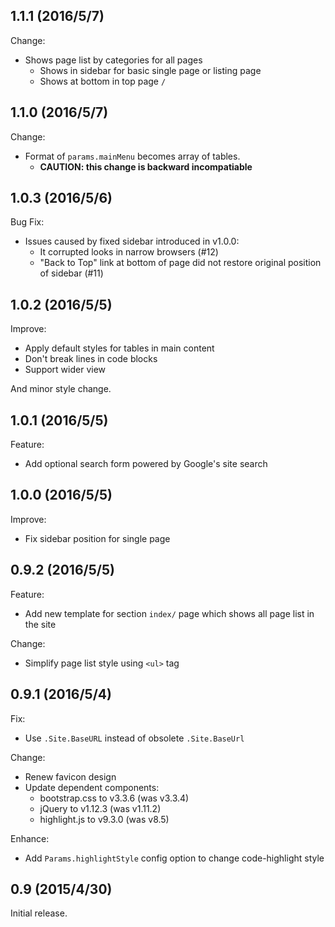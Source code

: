 ## 1.1.1 (2016/5/7)

Change:

- Shows page list by categories for all pages
  - Shows in sidebar for basic single page or listing page
  - Shows at bottom in top page `/`

## 1.1.0 (2016/5/7)

Change:

- Format of `params.mainMenu` becomes array of tables.
  - **CAUTION: this change is backward incompatiable**

## 1.0.3 (2016/5/6)

Bug Fix:

- Issues caused by fixed sidebar introduced in v1.0.0:
  - It corrupted looks in narrow browsers (#12)
  - "Back to Top" link at bottom of page did not restore original position of
    sidebar (#11)

## 1.0.2 (2016/5/5)

Improve:

- Apply default styles for tables in main content
- Don't break lines in code blocks
- Support wider view

And minor style change.

## 1.0.1 (2016/5/5)

Feature:

- Add optional search form powered by Google's site search

## 1.0.0 (2016/5/5)

Improve:

- Fix sidebar position for single page

## 0.9.2 (2016/5/5)

Feature:

- Add new template for section `index/` page which shows all page list in the
  site

Change:

- Simplify page list style using `<ul>` tag

## 0.9.1 (2016/5/4)

Fix:

- Use `.Site.BaseURL` instead of obsolete `.Site.BaseUrl`

Change:

- Renew favicon design
- Update dependent components:
  - bootstrap.css to v3.3.6 (was v3.3.4)
  - jQuery to v1.12.3 (was v1.11.2)
  - highlight.js to v9.3.0 (was v8.5)

Enhance:

- Add `Params.highlightStyle` config option to change code-highlight style

## 0.9 (2015/4/30)

Initial release.
